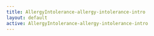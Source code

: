 ```yaml
---
title: AllergyIntolerance-allergy-intolerance-intro
layout: default
active: AllergyIntolerance-allergy-intolerance-intro
---
```


